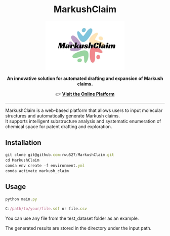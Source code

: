 
<h1 align="center">MarkushClaim</h1>

<p align="center">
  <a href="https://www.lilab-ecust.cn/markushclaim" target="_blank">
    <img src="https://github.com/rwu527/MarkushClaim/raw/main/logo.png" alt="MarkushClaim Logo" width="250">
  </a>
</p>

<p align="center">
  <b>An innovative solution for automated drafting and expansion of Markush claims.</b>
</p>

<p align="center">
  👉 <a href="https://www.lilab-ecust.cn/markushclaim" target="_blank"><strong>Visit the Online Platform</strong></a>
</p>

---

MarkushClaim is a web-based platform that allows users to input molecular structures and automatically generate Markush claims.  
It supports intelligent substructure analysis and systematic enumeration of chemical space for patent drafting and exploration.


## Installation

```javascript
git clone git@github.com:rwu527/MarkushClaim.git
cd MarkushClaim
conda env create -f environment.yml
conda activate markush_claim
```


## Usage

```javascript
python main.py
```
```javascript
C:/path/to/your/file.sdf or file.csv
```
You can use any file from the test_dataset folder as an example.

The generated results are stored in the directory under the input path.
